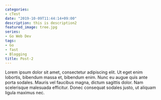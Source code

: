 ```yaml
---
categories:
- cTest
date: "2019-10-09T11:44:14+09:00"
description: this is description2
featured_image: tree.jpg
series:
- Go Web Dev
tags:
- Go
- fast
- Blogging
title: Post-2
---
```


Lorem ipsum dolor sit amet, consectetur adipiscing elit. Ut eget enim lobortis, bibendum massa et, bibendum enim. Nunc eu augue quis ante porta sodales. Mauris vel faucibus magna, dictum sagittis dolor. Nam scelerisque malesuada efficitur. Donec consequat sodales justo, ut aliquam ligula maximus nec. 